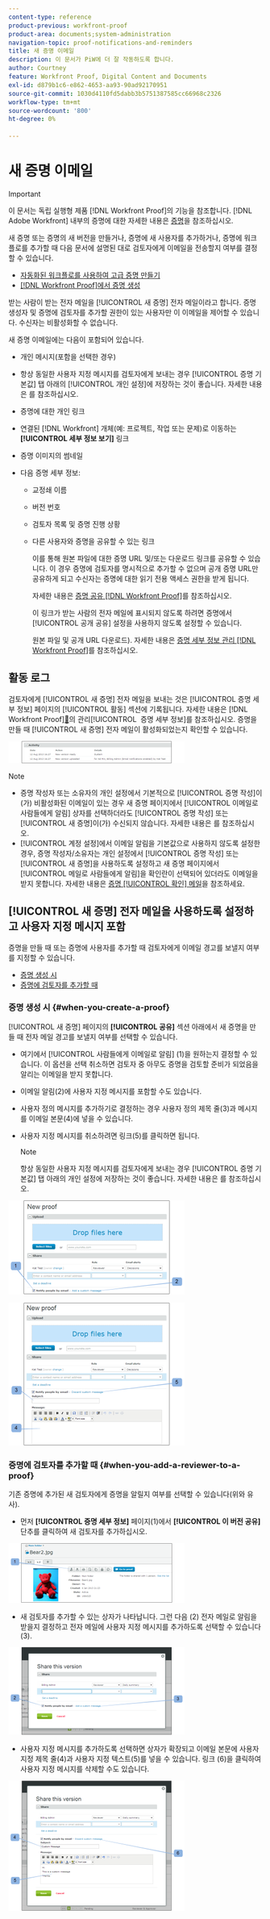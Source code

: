 ```yaml
---
content-type: reference
product-previous: workfront-proof
product-area: documents;system-administration
navigation-topic: proof-notifications-and-reminders
title: 새 증명 이메일
description: 이 문서가 PiW에 더 잘 작동하도록 합니다.
author: Courtney
feature: Workfront Proof, Digital Content and Documents
exl-id: d879b1c6-e862-4653-aa93-90ad92170951
source-git-commit: 1030d4110fd5dabb3b5751387585cc66968c2326
workflow-type: tm+mt
source-wordcount: '800'
ht-degree: 0%

---
```


# 새 증명 이메일

>[!IMPORTANT]
>
>이 문서는 독립 실행형 제품 [!DNL Workfront Proof]의 기능을 참조합니다. [!DNL Adobe Workfront] 내부의 증명에 대한 자세한 내용은 [증명](../../../review-and-approve-work/proofing/proofing.md)을 참조하십시오.

<!--
<p style="color: #000000;" data-mc-conditions="QuicksilverOrClassic.Draft mode">Make this article work better for PiW.</p>
-->

새 증명 또는 증명의 새 버전을 만들거나, 증명에 새 사용자를 추가하거나, 증명에 워크플로를 추가할 때 다음 문서에 설명된 대로 검토자에게 이메일을 전송할지 여부를 결정할 수 있습니다.

* [자동화된 워크플로를 사용하여 고급 증명 만들기](../../../review-and-approve-work/proofing/creating-proofs-within-workfront/create-automated-proof-workflow.md)
* [ [!DNL Workfront Proof]에서 증명 생성](../../../workfront-proof/wp-work-proofsfiles/create-proofs-and-files/generate-proofs.md)

받는 사람이 받는 전자 메일을 [!UICONTROL 새 증명] 전자 메일이라고 합니다. 증명 생성자 및 증명에 검토자를 추가할 권한이 있는 사용자만 이 이메일을 제어할 수 있습니다. 수신자는 비활성화할 수 없습니다.

새 증명 이메일에는 다음이 포함되어 있습니다.

* 개인 메시지(포함을 선택한 경우)
* 항상 동일한 사용자 지정 메시지를 검토자에게 보내는 경우 [!UICONTROL 증명 기본값] 탭 아래의 [!UICONTROL 개인 설정]에 저장하는 것이 좋습니다. 자세한 내용은 를 참조하십시오.
* 증명에 대한 개인 링크
* 연결된 [!DNL Workfront] 개체(예: 프로젝트, 작업 또는 문제)로 이동하는 **[!UICONTROL 세부 정보 보기]** 링크
* 증명 이미지의 썸네일
* 다음 증명 세부 정보:

   * 교정쇄 이름
   * 버전 번호
   * 검토자 목록 및 증명 진행 상황
   * 다른 사용자와 증명을 공유할 수 있는 링크

     이를 통해 원본 파일에 대한 증명 URL 및/또는 다운로드 링크를 공유할 수 있습니다. 이 경우 증명에 검토자를 명시적으로 추가할 수 없으며 공개 증명 URL만 공유하게 되고 수신자는 증명에 대한 읽기 전용 액세스 권한을 받게 됩니다.

     자세한 내용은 [증명 공유 [!DNL Workfront Proof]](../../../workfront-proof/wp-work-proofsfiles/share-proofs-and-files/share-proof.md)를 참조하십시오.

     이 링크가 받는 사람의 전자 메일에 표시되지 않도록 하려면 증명에서 [!UICONTROL 공개 공유] 설정을 사용하지 않도록 설정할 수 있습니다.

     원본 파일 및 공개 URL 다운로드). 자세한 내용은 [증명 세부 정보 관리 [!DNL Workfront Proof]](../../../workfront-proof/wp-work-proofsfiles/manage-your-work/manage-proof-details.md)를 참조하십시오.

## 활동 로그

검토자에게 [!UICONTROL 새 증명] 전자 메일을 보내는 것은 [!UICONTROL 증명 세부 정보] 페이지의 [!UICONTROL 활동] 섹션에 기록됩니다. 자세한 내용은  [!DNL Workfront Proof][&#128279;](../../../workfront-proof/wp-work-proofsfiles/manage-your-work/manage-proof-details.md)의 관리[!UICONTROL &#x200B; 증명 세부 정보]를 참조하십시오. 증명을 만들 때 [!UICONTROL 새 증명] 전자 메일이 활성화되었는지 확인할 수 있습니다.

![New_Verison_email_-_activity_log.png](assets/new-verison-email---acitivity-log-350x44.png)

>[!NOTE]
>
>* 증명 작성자 또는 소유자의 개인 설정에서 기본적으로 [!UICONTROL 증명 작성]이(가) 비활성화된 이메일이 있는 경우 새 증명 페이지에서 [!UICONTROL 이메일로 사람들에게 알림] 상자를 선택하더라도 [!UICONTROL 증명 작성] 또는 [!UICONTROL 새 증명]이(가) 수신되지 않습니다. 자세한 내용은 를 참조하십시오.
>* [!UICONTROL 계정 설정]에서 이메일 알림을 기본값으로 사용하지 않도록 설정한 경우, 증명 작성자/소유자는 개인 설정에서 [!UICONTROL 증명 작성] 또는 [!UICONTROL 새 증명]을 사용하도록 설정하고 새 증명 페이지에서 [!UICONTROL 메일로 사람들에게 알림]을 확인란이 선택되어 있더라도 이메일을 받지 못합니다. 자세한 내용은 [증명 [!UICONTROL 확인] 메일](../../../workfront-proof/wp-emailsntfctns/proof-notifications-and-reminders/proof-made-email.md)을 참조하세요.
>



## [!UICONTROL 새 증명] 전자 메일을 사용하도록 설정하고 사용자 지정 메시지 포함

증명을 만들 때 또는 증명에 사용자를 추가할 때 검토자에게 이메일 경고를 보낼지 여부를 지정할 수 있습니다.

* [증명 생성 시](#when-you-create-a-proof)
* [증명에 검토자를 추가할 때](#when-you-add-a-reviewer-to-a-proof)

### 증명 생성 시 {#when-you-create-a-proof}

[!UICONTROL 새 증명] 페이지의 **[!UICONTROL 공유]** 섹션 아래에서 새 증명을 만들 때 전자 메일 경고를 보낼지 여부를 선택할 수 있습니다.

* 여기에서 [!UICONTROL 사람들에게 이메일로 알림] (1)을 원하는지 결정할 수 있습니다. 이 옵션을 선택 취소하면 검토자 중 아무도 증명을 검토할 준비가 되었음을 알리는 이메일을 받지 못합니다.
* 이메일 알림(2)에 사용자 지정 메시지를 포함할 수도 있습니다.
* 사용자 정의 메시지를 추가하기로 결정하는 경우 사용자 정의 제목 줄(3)과 메시지를 이메일 본문(4)에 넣을 수 있습니다.
* 사용자 지정 메시지를 취소하려면 링크(5)를 클릭하면 됩니다.

  >[!NOTE]
  >
  >항상 동일한 사용자 지정 메시지를 검토자에게 보내는 경우 [!UICONTROL 증명 기본값] 탭 아래의 개인 설정에 저장하는 것이 좋습니다. 자세한 내용은 를 참조하십시오.

![New_Proof_page_1.png](assets/new-proof-page-1-350x186.png)

![New_Proof_page_2.png](assets/new-proof-page-2-350x283.png)

### 증명에 검토자를 추가할 때 {#when-you-add-a-reviewer-to-a-proof}

기존 증명에 추가된 새 검토자에게 증명을 알릴지 여부를 선택할 수 있습니다(위와 유사).

* 먼저 **[!UICONTROL 증명 세부 정보]** 페이지(1)에서 **[!UICONTROL 이 버전 공유]** 단추를 클릭하여 새 검토자를 추가하십시오.

![Proof_Details_page_1.png](assets/proof-details-page-1-350x118.png)

* 새 검토자를 추가할 수 있는 상자가 나타납니다. 그런 다음 (2) 전자 메일로 알림을 받을지 결정하고 전자 메일에 사용자 지정 메시지를 추가하도록 선택할 수 있습니다 (3).

![Proof_Details_page_2.png](assets/proof-details-page-2-350x174.png)

* 사용자 지정 메시지를 추가하도록 선택하면 상자가 확장되고 이메일 본문에 사용자 지정 제목 줄(4)과 사용자 지정 텍스트(5)를 넣을 수 있습니다. 링크 (6)을 클릭하여 사용자 지정 메시지를 삭제할 수도 있습니다.

![Proof_Details_page_3.png](assets/proof-details-page-3-350x258.png)
